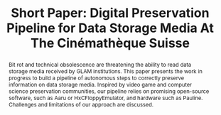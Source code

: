 ---
abstract: Bit rot and technical obsolescence are threatening the ability to read data
  storage media received by GLAM institutions. This paper presents the work in progress
  to build a pipeline of autonomous steps to correctly preserve information on data
  storage media. Inspired by video game and computer science preservation communities,
  our pipeline relies on promising open-source software, such as Aaru or HxCFloppyEmulator,
  and hardware such as Pauline. Challenges and limitations of our approach are discussed.
creators:
- François, Robin
date: null
document_url: https://az659834.vo.msecnd.net/eventsairwesteuprod/production-inconference-public/1e3af3135b7f4f698228ee9fee083641
grand_parent: iPRES
institutions:
- Cinémathèque Suisse - Swiss National Film Archive
keywords:
- media
- imaging
- pipeline
- dump
- migration
landing_page_url: null
language: eng
layout: publication
license: CC-BY 4.0 International
notes_url: null
parent: iPRES 2022
publication_type: short paper
size: null
slides_url: null
source_name: iPRES
stream_url: null
title: 'Short Paper: Digital Preservation Pipeline for Data Storage Media At The Cinémathèque
  Suisse'
year: 2022
---